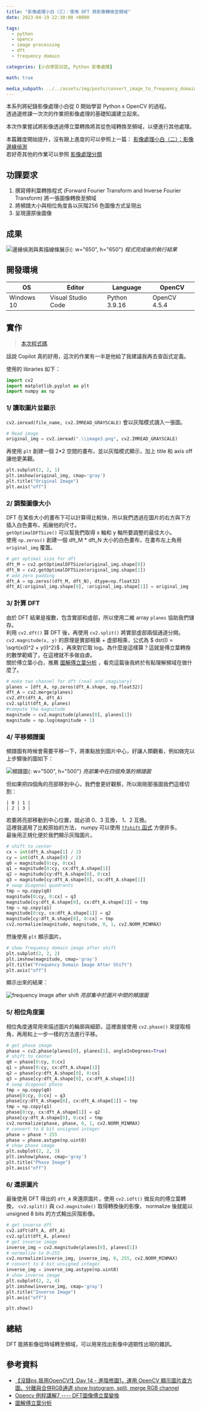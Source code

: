 ```yaml
---
title: "影像處理小白（三）：使用 DFT 將影像轉換至頻域"
date: 2023-04-19 22:30:00 +0800

tags: 
  - python
  - opencv
  - image processing
  - dft
  - frequency domain

categories: [小白學習日誌, Python 影像處理]

math: true

media_subpath: ../../assets/img/posts/convert_image_to_frequency_domain
---
```


本系列將紀錄影像處理小白從 0 開始學習 Python x OpenCV 的過程。  
透過選修課一次次的作業把影像處理的基礎知識建立起來。  

本次作業嘗試將影像透過傅立葉轉換將其從色域轉換至頻域，以便進行其他處理。  

本篇難度開始提升，沒有跟上進度的可以參照上一篇： [影像處理小白（二）：影像邊緣偵測](/posts/image-edge-detection/)  
若好奇其他的作業可以參照 [影像處理分類](/categories/python-影像處理/)

## 功課要求

1. 撰寫傅利葉轉換程式 (Forward Fourier Transform and Inverse Fourier Transform) 將一張圖像轉換至頻域
2. 將頻譜大小與相位角度各以灰階256 色圖像方式呈現出
3. 呈現還原後圖像

## 成果
![邊緣偵測與素描線條展示](https://github.com/titaliu1224/Image-Processing/blob/main/assignment3/result.png?raw=true){: w="650", h="650"}
_程式完成後的執行結果_

## 開發環境

| OS         | Editor             | Language      | OpenCV       |
|------------|--------------------|---------------|--------------|
| Windows 10 | Visual Studio Code | Python 3.9.16 | OpenCV 4.5.4 |

## 實作
> [本次程式碼](https://github.com/titaliu1224/Image-Processing/blob/main/assignment3/main.py)

話說 Copilot 真的好用，這次的作業有一半是他給了我建議我再去查函式定義。

使用的 libraries 如下：

```py
import cv2
import matplotlib.pyplot as plt
import numpy as np
```

### 1/ 讀取圖片並顯示

`cv2.imread(file_name, cv2.IMREAD_GRAYSCALE)` 會以灰階模式讀入一張圖。

```py
# Read image
original_img = cv2.imread(".\\image3.png", cv2.IMREAD_GRAYSCALE)
```

再使用 `plt` 創建一個 2*2 空間的畫布，並以灰階模式顯示，加上 title 和 axis off 讓他更美觀。

```py
plt.subplot(2, 2, 1)
plt.imshow(original_img, cmap='gray')
plt.title("Original Image")
plt.axis("off")
```

### 2/ 調整圖像大小

DFT 在某些大小的畫布下可以計算得比較快，所以我們透過在圖片的右方與下方插入白色畫布，拓展他的尺寸。 <br>
`getOptimalDFTSize()` 可以幫我們取得 x 軸和 y 軸所要調整的最佳大小。<br>
使用 `np.zeros()` 創建一個 dft_M * dft_N 大小的白色畫布，在畫布左上角用 `original_img` 覆蓋。

```py
# get optimal size for dft
dft_M = cv2.getOptimalDFTSize(original_img.shape[0])
dft_N = cv2.getOptimalDFTSize(original_img.shape[1])
# add zero padding
dft_A = np.zeros((dft_M, dft_N), dtype=np.float32)
dft_A[:original_img.shape[0], :original_img.shape[1]] = original_img
```

### 3/ 計算 DFT

由於 DFT 結果是複數，包含實部和虛部，所以使用二維 array `planes` 協助我們儲存。 <br>
利用 `cv2.dft()` 算 DFT 後，再使用 `cv2.split()` 將實部虛部兩個通道分開。 <br>
`cv2.magnitude(x, y)` 的原理是實部相乘 + 虛部相乘，公式為 $ dst(I) = \sqrt{x(I)^2 + y(I)^2}$ ，再來對它取 log。為什麼是這樣算？這就是傅立葉轉換的數學範疇了，在這裡就不多做自虐。 <br>
關於傅立葉小白，推薦 [圖解傅立葉分析](https://hackmd.io/@sysprog/fourier-transform?utm_source=pocket_saves) ，看完這篇後我終於有點理解頻域在做什麼了。

```py
# make two channel for dft (real and imaginary)
planes = [dft_A, np.zeros(dft_A.shape, np.float32)]
dft_A = cv2.merge(planes)
cv2.dft(dft_A, dft_A)
cv2.split(dft_A, planes)
#compute the magnitude
magnitude = cv2.magnitude(planes[0], planes[1])
magnitude = np.log(magnitude + 1)
```

### 4/ 平移頻譜圖

頻譜圖有時候會需要平移一下，將重點放到圖片中心，好讓人類觀看，例如做完以上步驟後的圖如下：

![頻譜圖](frequency_img.webp){: w="500", h="500"}
_亮部集中在四個角落的頻譜圖_

但如果把四個角的亮部移到中心，我們會更好觀察，所以剛剛那張圖我們這樣切割：

```
| 0 | 1 |
| 2 | 3 |
```

若要將亮部移動到中心位置，就必須 0、3 互換， 1、2 互換。 <br>
這裡我選用了比較原始的方法， numpy 可以使用 [`ffshift` 函式](https://www.mathworks.com/help/matlab/ref/fftshift.html) 方便許多。<br>
最後用正規化便於我們顯示灰階圖片。

```py
# shift to center
cx = int(dft_A.shape[1] / 2)
cy = int(dft_A.shape[0] / 2)
q0 = magnitude[0:cy, 0:cx]
q1 = magnitude[0:cy, cx:dft_A.shape[1]]
q2 = magnitude[cy:dft_A.shape[0], 0:cx]
q3 = magnitude[cy:dft_A.shape[0], cx:dft_A.shape[1]]
# swap diagonal quadrants
tmp = np.copy(q0)
magnitude[0:cy, 0:cx] = q3
magnitude[cy:dft_A.shape[0], cx:dft_A.shape[1]] = tmp
tmp = np.copy(q1)
magnitude[0:cy, cx:dft_A.shape[1]] = q2
magnitude[cy:dft_A.shape[0], 0:cx] = tmp
cv2.normalize(magnitude, magnitude, 0, 1, cv2.NORM_MINMAX)
```
然後使用 `plt` 顯示圖片。

```py
# show frequency domain image after shift
plt.subplot(2, 2, 2)
plt.imshow(magnitude, cmap='gray')
plt.title("Frequency Domain Image After Shift")
plt.axis("off")
```

顯示出來的結果：

![frequency image after shift](frequency_img2.webp)
_亮部集中於圖片中間的頻譜圖_

### 5/ 相位角度圖

相位角度通常用來描述圖片的輪廓與細節，這裡直接使用 `cv2.phase()` 來提取相角，再用和上一步一樣的方法進行平移。

```py
# get phase image
phase = cv2.phase(planes[0], planes[1], angleInDegrees=True)
# shift to center
q0 = phase[0:cy, 0:cx]
q1 = phase[0:cy, cx:dft_A.shape[1]]
q2 = phase[cy:dft_A.shape[0], 0:cx]
q3 = phase[cy:dft_A.shape[0], cx:dft_A.shape[1]]
# swap diagonal phase
tmp = np.copy(q0)
phase[0:cy, 0:cx] = q3
phase[cy:dft_A.shape[0], cx:dft_A.shape[1]] = tmp
tmp = np.copy(q1)
phase[0:cy, cx:dft_A.shape[1]] = q2
phase[cy:dft_A.shape[0], 0:cx] = tmp
cv2.normalize(phase, phase, 0, 1, cv2.NORM_MINMAX)
# convert to 8 bit unsigned integer
phase = phase * 255
phase = phase.astype(np.uint8)
# show phase image
plt.subplot(2, 2, 3)
plt.imshow(phase, cmap='gray')
plt.title("Phase Image")
plt.axis("off")
```

### 6/ 還原圖片

最後使用 DFT 得出的 `dft_A` 來還原圖片，使用 `cv2.idft()` 做反向的傅立葉轉換， `cv2.split()` 與 `cv2.magnitude()` 取得轉換後的影像， normalize 後就能以 unsigned 8 bits 的方式輸出灰階影像。

```py
# get inverse dft
cv2.idft(dft_A, dft_A)
cv2.split(dft_A, planes)
# get inverse image
inverse_img = cv2.magnitude(planes[0], planes[1])
# normalize to 0~255
cv2.normalize(inverse_img, inverse_img, 0, 255, cv2.NORM_MINMAX)
# convert to 8 bit unsigned integer
inverse_img = inverse_img.astype(np.uint8)
# show inverse image
plt.subplot(2, 2, 4)
plt.imshow(inverse_img, cmap='gray')
plt.title("Inverse Image")
plt.axis("off")

plt.show()
```

## 總結

DFT 能將影像從時域轉至頻域，可以用來找出影像中週期性出現的雜訊。

## 參考資料

- [【沒錢ps,我用OpenCV!】Day 14 - 進階修圖1，運用 OpenCV 顯示圖片直方圖、分離與合併RGB通道 show histogram, split, merge RGB channel](https://ithelp.ithome.com.tw/articles/10244284)
- [Opencv 例程講解7 ---- DFT圖像傅立葉變換](https://www.twblogs.net/a/5b83abae2b71777a2efcdd07)
- [圖解傅立葉分析](https://hackmd.io/@sysprog/fourier-transform?utm_source=pocket_saves)
